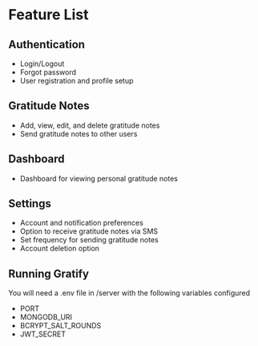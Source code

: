 # Feature List

## Authentication
- Login/Logout
- Forgot password
- User registration and profile setup

## Gratitude Notes
- Add, view, edit, and delete gratitude notes
- Send gratitude notes to other users

## Dashboard
- Dashboard for viewing personal gratitude notes

## Settings
- Account and notification preferences
- Option to receive gratitude notes via SMS
- Set frequency for sending gratitude notes
- Account deletion option


## Running Gratify
You will need a .env file in /server with the following variables configured
- PORT
- MONGODB_URI
- BCRYPT_SALT_ROUNDS
- JWT_SECRET